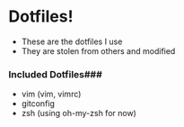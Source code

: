 # Dotfiles! #
* These are the dotfiles I use
* They are stolen from others and modified

### Included Dotfiles###
* vim (vim, vimrc)
* gitconfig
* zsh (using oh-my-zsh for now)
